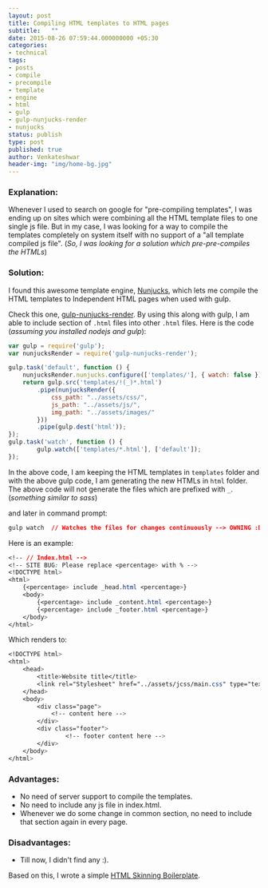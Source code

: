 ```yaml
---
layout: post
title: Compiling HTML templates to HTML pages
subtitle:   ""
date: 2015-08-26 07:59:44.000000000 +05:30
categories:
- technical
tags:
- posts
- compile
- precompile
- template
- engine
- html
- gulp
- gulp-nunjucks-render
- nunjucks
status: publish
type: post
published: true
author: Venkateshwar
header-img: "img/home-bg.jpg"
---
```


### Explanation:
Whenever I used to search on google for "pre-compiling templates", I was ending up on sites which were combining all the HTML template files to one single js file. But in my case, I was looking for a way to compile the templates completely on system itself with no support of a "all template compiled js file". (_So, I was looking for a solution which pre-pre-compiles the HTMLs_)

### Solution:
I found this awesome template engine, [Nunjucks][1], which lets me compile the HTML templates to Independent HTML pages when used with gulp. 

Check this one, [gulp-nunjucks-render](https://github.com/carlosl/gulp-nunjucks-render). By using this along with gulp, I am able to include section of `.html` files into other `.html` files. Here is the code (_assuming you installed nodejs and gulp_):

```javascript
var gulp = require('gulp');
var nunjucksRender = require('gulp-nunjucks-render');

gulp.task('default', function () {
	nunjucksRender.nunjucks.configure(['templates/'], { watch: false });
	return gulp.src('templates/!(_)*.html')
		.pipe(nunjucksRender({
			css_path: "../assets/css/",
			js_path: "../assets/js/",
			img_path: "../assets/images/"
		}))
		.pipe(gulp.dest('html'));
});
gulp.task('watch', function () {
		gulp.watch(['templates/*.html'], ['default']);
});
```

In the above code, I am keeping the HTML templates in `templates` folder and with the above gulp code, I am generating the new HTMLs in `html` folder. The above code will not generate the files which are prefixed with `_`. (_something similar to sass_)

and later in command prompt:

```css
gulp watch  // Watches the files for changes continuously --> OWNING :D
```

Here is an example:

```css
<!-- // Index.html -->
<!-- SITE BUG: Please replace <percentage> with % -->
<!DOCTYPE html>
<html>
	{<percentage> include _head.html <percentage>}
	<body>
		{<percentage> include _content.html <percentage>}
		{<percentage> include _footer.html <percentage>}
	</body>
</html>
```

Which renders to:

```css
<!DOCTYPE html>
<html>
	<head>
		<title>Website title</title>
		<link rel="Stylesheet" href="../assets/jcss/main.css" type="text/css"/>
	</head>
	<body>
		<div class="page">
			<!-- content here -->
		</div>
		<div class="footer">
				<!-- footer content here -->
		</div>
	</body>
</html>
```

### Advantages:
- No need of server support to compile the templates.
- No need to include any js file in index.html.
- Whenever we do some change in common section, no need to include that section again in every page.

### Disadvantages:
- Till now, I didn't find any :).

Based on this, I wrote a simple [HTML Skinning Boilerplate](https://github.com/kamlekar/HTML-Skinning-Boilerplate).

  [1]: http://mozilla.github.io/nunjucks/
